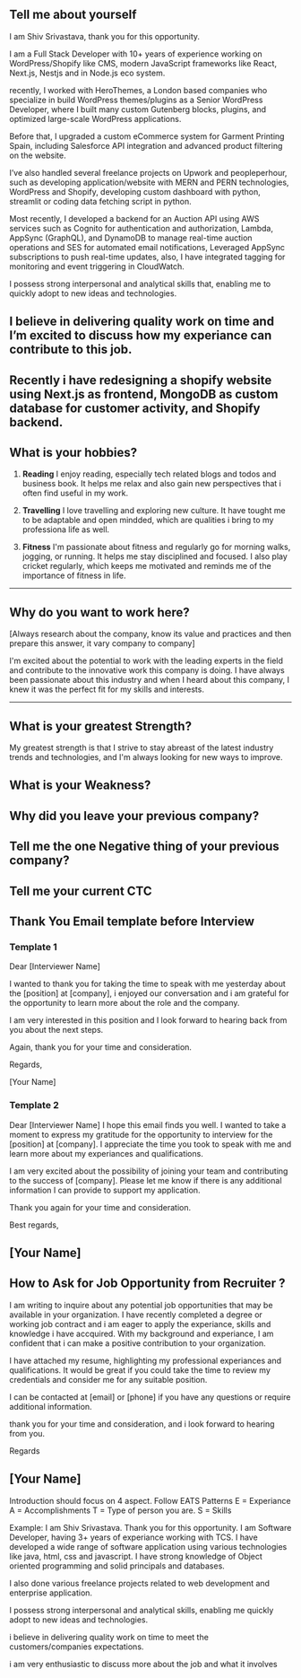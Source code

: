 ## Tell me about yourself

I am Shiv Srivastava, thank you for this opportunity.

I am a Full Stack Developer with 10+ years of experience working on WordPress/Shopify like CMS, modern JavaScript frameworks like React, Next.js, Nestjs and in Node.js eco system.

recently, I worked with HeroThemes, a London based companies who specialize in build WordPress themes/plugins as a Senior WordPress Developer, where I built many custom Gutenberg blocks, plugins, and optimized large-scale WordPress applications. 

Before that, I upgraded a custom eCommerce system for Garment Printing Spain, including Salesforce API integration and advanced product filtering on the website. 

I’ve also handled several freelance projects on Upwork and peopleperhour, such as developing application/website with MERN and PERN technologies, WordPress and Shopify, developing custom dashboard with python, streamlit or coding data fetching script in python. 

Most recently, I developed a backend for an Auction API using AWS services such as Cognito for authentication and authorization, Lambda, AppSync (GraphQL), and DynamoDB to manage real-time auction operations and SES for automated email notifications, Leveraged AppSync subscriptions to push real-time updates, also, I have integrated tagging for monitoring and event triggering in CloudWatch. 

I possess strong interpersonal and analytical skills that,
enabling me to quickly adopt to new ideas and technologies.

I believe in delivering quality work on time and I’m excited to discuss how my experiance can contribute to this job.
---
Recently i have redesigning a shopify website using Next.js as frontend, MongoDB as custom database for customer activity, and Shopify backend.
---

## What is your hobbies?
1. **Reading**
I enjoy reading, especially tech related blogs and todos and business book.
It helps me relax and also gain new perspectives that i often find useful in my work.

2. **Travelling**
I love travelling and exploring new culture.
It have tought me to be adaptable and open mindded, which are qualities i bring to my professiona life as well.

3. **Fitness**
I'm passionate about fitness and regularly go for morning walks, jogging, or running. It helps me stay disciplined and focused.
I also play cricket regularly, which keeps me motivated and reminds me of the importance of fitness in life.
---

## Why do you want to work here?
[Always research about the company, know its value and practices and then prepare this answer, it vary company to company]

I'm excited about the potential to work with the leading experts in the field and contribute to the innovative work this company is doing. I have always been passionate about this industry and when I heard about this company, I knew it was the perfect fit for my skills and interests.

---

## What is your greatest Strength?
My greatest strength is that I strive to stay abreast of the latest industry trends and technologies, and I'm always looking for new ways to improve.

## What is your Weakness?

## Why did you leave your previous company?

## Tell me the one Negative thing of your previous company?

## Tell me your current CTC


## Thank You Email template before Interview

### Template 1

Dear [Interviewer Name]

I wanted to thank you for taking the time to speak with me yesterday about the [position] at [company], i enjoyed our conversation and i am grateful for the opportunity to learn more about the role and the company.

I am very interested in this position and I look forward to hearing back from you about the next steps.

Again, thank you for your time and consideration.

Regards,

[Your Name]

### Template 2

Dear [Interviewer Name]
I hope this email finds you well. I wanted to take a moment to express my gratitude for the opportunity to interview for the [position] at [company]. I appreciate the time you took to speak with me and learn more about my experiances and qualifications.

I am very excited about the possibility of joining your team and contributing to the success of [company]. Please let me know if there is any additional information I can provide to support my application.

Thank you again for your time and consideration.

Best regards,

[Your Name]
---

## How to Ask for Job Opportunity from Recruiter ?
I am writing to inquire about any potential job opportunities that may be available in your organization. I have recently completed a degree or working job contract and i am eager to apply the experiance, skills and knowledge i have accquired. With my background and experiance, I am confident that i can make a positive contribution to your organization.

I have attached my resume, highlighting my professional experiances and qualifications. It would be great if you could take the time to review my credentials and consider me for any suitable position.

I can be contacted at [email] or [phone] if you have any questions or require additional information. 

thank you for your time and consideration, and i look forward to hearing from you.

Regards

[Your Name]
---



Introduction should focus on 4 aspect.
Follow EATS Patterns
E = Experiance
A = Accomplishments
T = Type of person you are.
S = Skills

Example:
I am Shiv Srivastava.
Thank you for this opportunity.
I am Software Developer, having 3+ years of experiance working with TCS.
I have developed a wide range of software application using various technologies like java, html, css and javascript.
I have strong knowledge of Object oriented programming and solid principals and databases.

I also done various freelance projects related to web development and enterprise application.

I possess strong interpersonal and analytical skills,
enabling me quickly adopt to new ideas and technologies.

i believe in delivering quality work on time to meet the customers/companies expectations.

i am very enthusiastic to discuss more about the job and what it involves